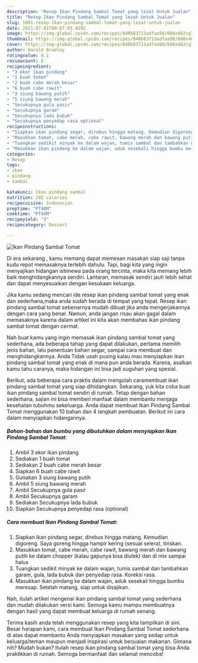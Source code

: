 ```yaml
---
description: "Resep Ikan Pindang Sambal Tomat yang lezat Untuk Jualan"
title: "Resep Ikan Pindang Sambal Tomat yang lezat Untuk Jualan"
slug: 1091-resep-ikan-pindang-sambal-tomat-yang-lezat-untuk-jualan
date: 2021-07-01T00:07:03.429Z
image: https://img-global.cpcdn.com/recipes/840b83713adfaa98/680x482cq70/ikan-pindang-sambal-tomat-foto-resep-utama.jpg
thumbnail: https://img-global.cpcdn.com/recipes/840b83713adfaa98/680x482cq70/ikan-pindang-sambal-tomat-foto-resep-utama.jpg
cover: https://img-global.cpcdn.com/recipes/840b83713adfaa98/680x482cq70/ikan-pindang-sambal-tomat-foto-resep-utama.jpg
author: Harold Bradley
ratingvalue: 4.1
reviewcount: 6
recipeingredient:
- "3 ekor ikan pindang"
- "1 buah tomat"
- "2 buah cabe merah besar"
- "6 buah cabe rawit"
- "3 siung bawang putih"
- "5 siung bawang merah"
- "Secukupnya gula pasir"
- "Secukupnya garam"
- "Secukupnya lada bubuk"
- "Secukupnya penyedap rasa optional"
recipeinstructions:
- "Siapkan ikan pindang segar, direbus hingga matang. Kemudian digoreng. Saya goreng hingga hampir kering (sesuai selera), tiriskan."
- "Masukkan tomat, cabe merah, cabe rawit, bawang merah dan bawang putih ke dalam chopper (kalau gapunya bisa diulek) dan di mix sampai halus"
- "Tuangkan sedikit minyak ke dalam wajan, tumis sambal dan tambahkan garam, gula, lada bubuk dan penyedap rasa. Koreksi rasa."
- "Masukkan ikan pindang ke dalam wajan, aduk sesekali hingga bumbu meresap. Setelah matang, siap untuk disajikan."
categories:
- Resep
tags:
- ikan
- pindang
- sambal

katakunci: ikan pindang sambal 
nutrition: 202 calories
recipecuisine: Indonesian
preptime: "PT40M"
cooktime: "PT44M"
recipeyield: "3"
recipecategory: Dessert

---
```



![Ikan Pindang Sambal Tomat](https://img-global.cpcdn.com/recipes/840b83713adfaa98/680x482cq70/ikan-pindang-sambal-tomat-foto-resep-utama.jpg)

Di era  sekarang , kamu memang dapat memesan masakan siap saji tanpa kudu repot memasaknya terlebih dahulu. Tapi, bagi kita yang ingin menyajikan hidangan istimewa pada orang tercinta, maka kita memang lebih baik menghidangkannya sendiri. Lantaran, memasak sendiri jauh lebih sehat dan dapat menyesuaikan dengan kesukaan keluarga.

Jika kamu sedang mencari ide resep ikan pindang sambal tomat yang enak dan sederhana,maka anda sudah berada di tempat yang tepat. Resep ikan pindang sambal tomat  sebenarnya mudah dibuat jika anda mengerjakannya dengan cara yang benar. Namun, anda jangan risau akan gagal dalam memasaknya 
karena dalam artikel ini kita akan membahas ikan pindang sambal tomat dengan cermat.  



Nah buat kamu yang ingin memasak ikan pindang sambal tomat yang sederhana, ada beberapa tahap yang dapat dilakukan, pertama memilih jenis bahan, lalu penentuan bahan segar, sampai cara membuat dan menghidangkannya. Anda Tidak usah pusing kalau mau menyiapkan ikan pindang sambal tomat yang enak di mana pun anda berada. Karena, asalkan kamu  tahu caranya, maka hidangan ini bisa jadi suguhan yang spesial.

Berikut, ada beberapa cara praktis  dalam mengolah caramembuat ikan pindang sambal tomat yang siap dihidangkan. Sekarang, yuk kita coba buat ikan pindang sambal tomat sendiri di rumah. Tetap dengan bahan sederhana, sajian ini bisa memberi manfaat dalam membantu menjaga kesehatan tubuhmu sekeluarga. Anda dapat membuat Ikan Pindang Sambal Tomat menggunakan 10 bahan dan 4 langkah pembuatan. Berikut ini cara dalam menyiapkan hidangannya.

<!--inarticleads1-->

##### Bahan-bahan dan bumbu yang dibutuhkan dalam menyiapkan Ikan Pindang Sambal Tomat:

1. Ambil 3 ekor ikan pindang
1. Sediakan 1 buah tomat
1. Sediakan 2 buah cabe merah besar
1. Siapkan 6 buah cabe rawit
1. Gunakan 3 siung bawang putih
1. Ambil 5 siung bawang merah
1. Ambil Secukupnya gula pasir
1. Ambil Secukupnya garam
1. Sediakan Secukupnya lada bubuk
1. Siapkan Secukupnya penyedap rasa (optional)




<!--inarticleads2-->

##### Cara membuat Ikan Pindang Sambal Tomat:

1. Siapkan ikan pindang segar, direbus hingga matang. Kemudian digoreng. Saya goreng hingga hampir kering (sesuai selera), tiriskan.
1. Masukkan tomat, cabe merah, cabe rawit, bawang merah dan bawang putih ke dalam chopper (kalau gapunya bisa diulek) dan di mix sampai halus
1. Tuangkan sedikit minyak ke dalam wajan, tumis sambal dan tambahkan garam, gula, lada bubuk dan penyedap rasa. Koreksi rasa.
1. Masukkan ikan pindang ke dalam wajan, aduk sesekali hingga bumbu meresap. Setelah matang, siap untuk disajikan.




Nah, itulah artikel mengenai  ikan pindang sambal tomat  yang sederhana dan mudah dilakukan versi kami. Semoga kamu mampu membuatnya dengan hasil yang dapat membuat keluarga di rumah senang. 

Terima kasih anda telah menggunakan resep yang kita tampilkan di sini. Besar harapan kami, cara membuat  Ikan Pindang Sambal Tomat sederhana di atas dapat membantu Anda menyiapkan masakan yang sedap untuk keluarga/teman maupun menjadi inspirasi untuk berjualan makanan. Gimana nih? Mudah bukan? Itulah resep ikan pindang sambal tomat yang bisa Anda praktikkan di rumah. Semoga bermanfaat dan selamat mencoba!

